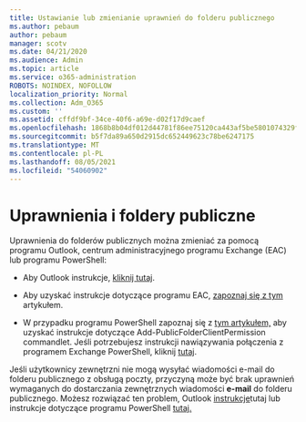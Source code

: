 ```yaml
---
title: Ustawianie lub zmienianie uprawnień do folderu publicznego
ms.author: pebaum
author: pebaum
manager: scotv
ms.date: 04/21/2020
ms.audience: Admin
ms.topic: article
ms.service: o365-administration
ROBOTS: NOINDEX, NOFOLLOW
localization_priority: Normal
ms.collection: Adm_O365
ms.custom: ''
ms.assetid: cffdf9bf-34ce-40f6-a69e-d02f17d9caef
ms.openlocfilehash: 1868b8b04df012d44781f86ee75120ca443af5be5801074329f17c0e40a5acc7
ms.sourcegitcommit: b5f7da89a650d2915dc652449623c78be6247175
ms.translationtype: MT
ms.contentlocale: pl-PL
ms.lasthandoff: 08/05/2021
ms.locfileid: "54060902"
---
```

# <a name="permissions-and-public-folders"></a>Uprawnienia i foldery publiczne

Uprawnienia do folderów publicznych można zmieniać za pomocą programu Outlook, centrum administracyjnego programu Exchange (EAC) lub programu PowerShell:
  
- Aby Outlook instrukcje, [kliknij tutaj](https://support.office.com/article/Set-or-change-permissions-for-a-public-folder-b2e0440c-7873-48ec-9ff2-b1a20b723005.aspx).
    
- Aby uzyskać instrukcje dotyczące programu EAC, [zapoznaj się z tym](https://technet.microsoft.com/library/jj651147%28v=exchg.150%29.aspx.aspx#Anchor_1) artykułem. 
    
- W przypadku programu PowerShell zapoznaj się z [tym artykułem,](https://technet.microsoft.com/library/bb124743%28v=exchg.160%29.aspx.aspx) aby uzyskać instrukcje dotyczące Add-PublicFolderClientPermission commandlet. Jeśli potrzebujesz instrukcji nawiązywania połączenia z programem Exchange PowerShell, kliknij [tutaj](https://technet.microsoft.com/library/jj984289%28v=exchg.160%29.aspx.aspx).
    
Jeśli użytkownicy zewnętrzni nie mogą wysyłać wiadomości e-mail do folderu publicznego z obsługą poczty, przyczyną może być brak uprawnień wymaganych do dostarczania zewnętrznych wiadomości **e-mail** do folderu publicznego. Możesz rozwiązać ten problem, Outlook [instrukcje](https://technet.microsoft.com/library/aa997560%28v=exchg.150%29.aspx.aspx#Anchor_1)tutaj lub instrukcje dotyczące programu PowerShell [tutaj.](https://support.microsoft.com/help/2984402/-5.7.1-smtp-550-5.7.1-resolver.rst.authrequired-nondelivery-report-when-external-users-try-to-send-mail-to-mail-enabled-public-folders-in-office-365.aspx)
  

